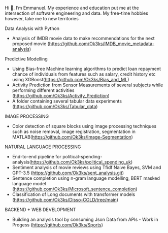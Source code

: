 Hi 👋. I’m Emmanuel. My experience and education put me at the intersection of software engineering and data. My free-time hobbies however, take me to new territories

Data Analysis with Python
- Analysis of IMDB movie data to make recommendations for the next proposed movie (https://github.com/Ok3ks/IMDB_movie_metadata-analysis)

Predictive Modelling 

- Using Bias-free Machine learning algorithms to predict loan repayment chance of individuals from features such as salary, credit history etc using XGBoost(https://github.com/Ok3ks/Bias_and_ML)
- Activity Prediction from Sensor Measurements of several subjects while performing different activities (https://github.com/Ok3ks/Activity_Prediction)
- A folder containing several tabular data experiments (https://github.com/Ok3ks/Tabular_data)

IMAGE PROCESSING

- Color detection of square blocks using image processing techniques such as noise removal, image registration, segmentation in MATLAB(https://github.com/Ok3ks/Image-Segmentation)

NATURAL LANGUAGE PROCESSING

- End-to-end pipeline for political-spending-analysis(https://github.com/Ok3ks/political_spending_uk)
- Sentiment analysis of movie reviews using Tfidf Naive Bayes, SVM and GPT-3.5 (https://github.com/Ok3ks/sent_analysis.git)
- Sentence completion using n-gram language modelling, BERT masked language model (https://github.com/Ok3ks/Microsoft_sentence_completion)
- Classification of Long documents with transformer models (https://github.com/Ok3ks/Disso-COLD/tree/main)

BACKEND + WEB DEVELOPMENT
- Building an analysis tool by consuming Json Data from APIs - Work in Progess (https://github.com/Ok3ks/Sports)
